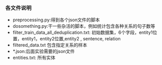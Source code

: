 ### 各文件说明

* preprocessing.py:得到各个json文件的脚本
* dosomething.py:干一些杂活的脚本，例如统计包含各种关系的句子数等
* filter_train_data_all_deduplication.txt: 初始数据集，6个字段，entity1位置，entity1，entity2位置,entity2 , sentence, relation
* filtered_data.txt 包含指定关系的样本
* *.json:后面实验需要的json文件
* entities.txt: 所有实体

